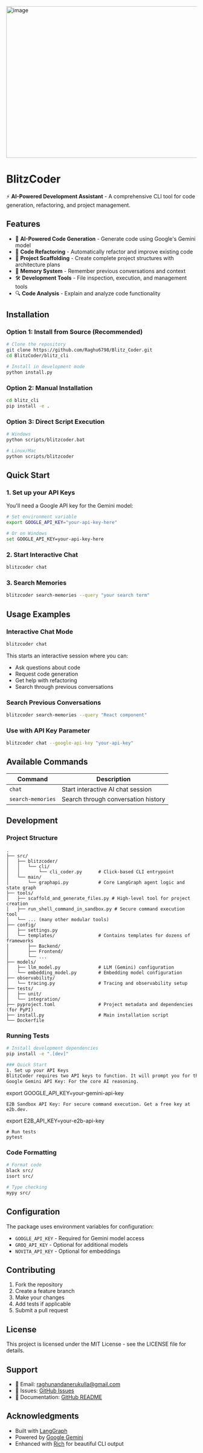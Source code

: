 <img width="1114" height="400" alt="image" src="https://github.com/user-attachments/assets/23fd7541-a192-4e0e-b7bb-121ea6e40139" />

# BlitzCoder

⚡ **AI-Powered Development Assistant** - A comprehensive CLI tool for code generation, refactoring, and project management.

## Features

- 🤖 **AI-Powered Code Generation** - Generate code using Google's Gemini model
- 🔧 **Code Refactoring** - Automatically refactor and improve existing code
- 📁 **Project Scaffolding** - Create complete project structures with architecture plans
- 🧠 **Memory System** - Remember previous conversations and context
- 🛠️ **Development Tools** - File inspection, execution, and management tools
- 🔍 **Code Analysis** - Explain and analyze code functionality

## Installation

### Option 1: Install from Source (Recommended)

```bash
# Clone the repository
git clone https://github.com/Raghu6798/Blitz_Coder.git
cd BlitzCoder/blitz_cli

# Install in development mode
python install.py
```

### Option 2: Manual Installation

```bash
cd blitz_cli
pip install -e .
```

### Option 3: Direct Script Execution

```bash
# Windows
python scripts/blitzcoder.bat

# Linux/Mac
python scripts/blitzcoder
```

## Quick Start

### 1. Set up your API Keys

You'll need a Google API key for the Gemini model:

```bash
# Set environment variable
export GOOGLE_API_KEY="your-api-key-here"

# Or on Windows
set GOOGLE_API_KEY=your-api-key-here
```

### 2. Start Interactive Chat

```bash
blitzcoder chat
```

### 3. Search Memories

```bash
blitzcoder search-memories --query "your search term"
```

## Usage Examples

### Interactive Chat Mode

```bash
blitzcoder chat
```

This starts an interactive session where you can:
- Ask questions about code
- Request code generation
- Get help with refactoring
- Search through previous conversations

### Search Previous Conversations

```bash
blitzcoder search-memories --query "React component"
```

### Use with API Key Parameter

```bash
blitzcoder chat --google-api-key "your-api-key"
```

## Available Commands

| Command | Description |
|---------|-------------|
| `chat` | Start interactive AI chat session |
| `search-memories` | Search through conversation history |

## Development

### Project Structure

```
.
├── src/
│   ├── blitzcoder/
│   │   └── cli/
│   │       └── cli_coder.py      # Click-based CLI entrypoint
│   └── main/
│       └── graphapi.py           # Core LangGraph agent logic and state graph
├── tools/
│   ├── scaffold_and_generate_files.py # High-level tool for project creation
│   ├── run_shell_command_in_sandbox.py # Secure command execution tool
│   └── ... (many other modular tools)
├── config/
│   ├── settings.py
│   └── templates/                # Contains templates for dozens of frameworks
│       ├── Backend/
│       ├── Frontend/
│       └── ...
├── models/
│   ├── llm_model.py              # LLM (Gemini) configuration
│   └── embedding_model.py        # Embedding model configuration
├── observability/
│   └── tracing.py                # Tracing and observability setup
├── tests/
│   ├── unit/
│   └── integration/
├── pyproject.toml                # Project metadata and dependencies (for PyPI)
├── install.py                    # Main installation script
└── Dockerfile         
```

### Running Tests

```bash
# Install development dependencies
pip install -e ".[dev]"

### Quick Start
1. Set up your API Keys
BlitzCoder requires two API keys to function. It will prompt you for them on the first run, or you can set them as environment variables.
Google Gemini API Key: For the core AI reasoning.
```
export GOOGLE_API_KEY=your-gemini-api-key
```
E2B Sandbox API Key: For secure command execution. Get a free key at e2b.dev.

```
export E2B_API_KEY=your-e2b-api-key
```
# Run tests
pytest
```

### Code Formatting

```bash
# Format code
black src/
isort src/

# Type checking
mypy src/
```

## Configuration

The package uses environment variables for configuration:

- `GOOGLE_API_KEY` - Required for Gemini model access
- `GROQ_API_KEY` - Optional for additional models
- `NOVITA_API_KEY` - Optional for embeddings

## Contributing

1. Fork the repository
2. Create a feature branch
3. Make your changes
4. Add tests if applicable
5. Submit a pull request

## License

This project is licensed under the MIT License - see the LICENSE file for details.

## Support

- 📧 Email: raghunandanerukulla@gmail.com
- 🐛 Issues: [GitHub Issues](https://github.com/Raghu6798/BlitzCoder/issues)
- 📖 Documentation: [GitHub README](https://github.com/Raghu6798/BlitzCoder#readme)

## Acknowledgments

- Built with [LangGraph](https://github.com/langchain-ai/langgraph)
- Powered by [Google Gemini](https://ai.google.dev/)
- Enhanced with [Rich](https://github.com/Textualize/rich) for beautiful CLI output 
